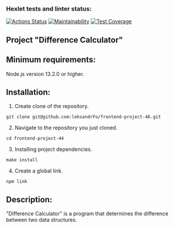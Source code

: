 ### Hexlet tests and linter status:
[![Actions Status](https://github.com/leksandrFo/frontend-project-46/workflows/hexlet-check/badge.svg)](https://github.com/leksandrFo/frontend-project-46/actions)
[![Maintainability](https://api.codeclimate.com/v1/badges/9dda29ea2d125f1d8906/maintainability)](https://codeclimate.com/github/leksandrFo/frontend-project-46/maintainability)
[![Test Coverage](https://api.codeclimate.com/v1/badges/9dda29ea2d125f1d8906/test_coverage)](https://codeclimate.com/github/leksandrFo/frontend-project-46/test_coverage)

<h2>Project "Difference Calculator"</h2>

## Minimum requirements:
<p>Node.js version 13.2.0 or higher.</p>

## Installation:
1. Create clone of the repository.
```
git clone git@github.com:leksandrFo/frontend-project-46.git
```
2. Navigate to the repository you just cloned.
```
cd frontend-project-44
```
3. Installing project dependencies.
```
make install
```
4. Create a global link.
```
npm link
```
## Description:
"Difference Calculator" is a program that determines the difference between two data structures.